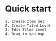 # Quick start

    1. Create Item Set
    2. Create Tiled Level
    3. Edit Tiled Level
    4. Drag to you map